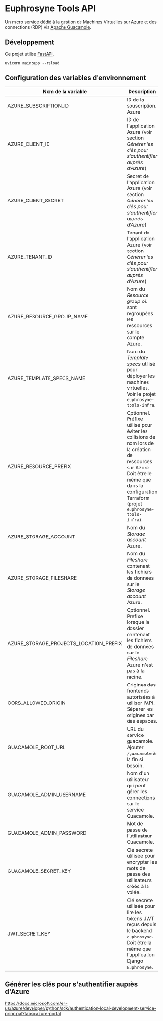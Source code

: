 # Euphrosyne Tools API

Un micro service dédié à la gestion de Machines Virtuelles sur Azure et des connections (RDP) via [Apache Guacamole](https://guacamole.apache.org/).

## Développement

Ce projet utilise [FastAPI](https://fastapi.tiangolo.com/).

`uvicorn main:app --reload`

## Configuration des variables d'environnement

| Nom de la variable                     | Description                                                                                                                                                                                        | Requis |
| -------------------------------------- | -------------------------------------------------------------------------------------------------------------------------------------------------------------------------------------------------- | ------ |
| AZURE_SUBSCRIPTION_ID                  | ID de la souscription. Azure                                                                                                                                                                       |
| AZURE_CLIENT_ID                        | ID de l'application Azure (voir section _Générer les clés pour s'authentifier auprès d'Azure_).                                                                                                    |
| AZURE_CLIENT_SECRET                    | Secret de l'application Azure (voir section _Générer les clés pour s'authentifier auprès d'Azure_).                                                                                                |
| AZURE_TENANT_ID                        | Tenant de l'application Azure (voir section _Générer les clés pour s'authentifier auprès d'Azure_).                                                                                                |
| AZURE_RESOURCE_GROUP_NAME              | Nom du _Resource group_ où sont regroupées les ressources sur le compte Azure.                                                                                                                     |
| AZURE_TEMPLATE_SPECS_NAME              | Nom du _Template specs_ utilisé pour déployer les machines virtuelles. Voir le projet `euphrosyne-tools-infra`.                                                                                    |
| AZURE_RESOURCE_PREFIX                  | Optionnel. Préfixe utilisé pour éviter les collisions de nom lors de la création de ressources sur Azure. Doit être le même que dans la configuration Terraform (projet `euphrosyne-tools-infra`). |
| AZURE_STORAGE_ACCOUNT                  | Nom du _Storage account_ Azure.                                                                                                                                                                    |
| AZURE_STORAGE_FILESHARE                | Nom du _Fileshare_ contenant les fichiers de données sur le _Storage account_ Azure.                                                                                                               |
| AZURE_STORAGE_PROJECTS_LOCATION_PREFIX | Optionnel. Prefixe lorsque le dossier contenant les fichiers de données sur le _Fileshare_ Azure n'est pas à la racine.                                                                            |
| CORS_ALLOWED_ORIGIN                    | Origines des frontends autorisées à utiliser l'API. Séparer les origines par des espaces.                                                                                                          |
| GUACAMOLE_ROOT_URL                     | URL du service guacamole. Ajouter `/guacamole` à la fin si besoin.                                                                                                                                 |
| GUACAMOLE_ADMIN_USERNAME               | Nom d'un utilisateur qui peut gérer les connections sur le service Guacamole.                                                                                                                      |
| GUACAMOLE_ADMIN_PASSWORD               | Mot de passe de l'utilisateur Guacamole.                                                                                                                                                           |
| GUACAMOLE_SECRET_KEY                   | Clé secrète utilisée pour encrypter les mots de passe des utilisateurs créés à la volée.                                                                                                           |
| JWT_SECRET_KEY                         | Clé secrète utilisée pour lire les tokens JWT reçus depuis le backend `euphrosyne`. Doit être la même que l'application Django `Euphrosyne`.                                                       |

## Générer les clés pour s'authentifier auprès d'Azure

https://docs.microsoft.com/en-us/azure/developer/python/sdk/authentication-local-development-service-principal?tabs=azure-portal
